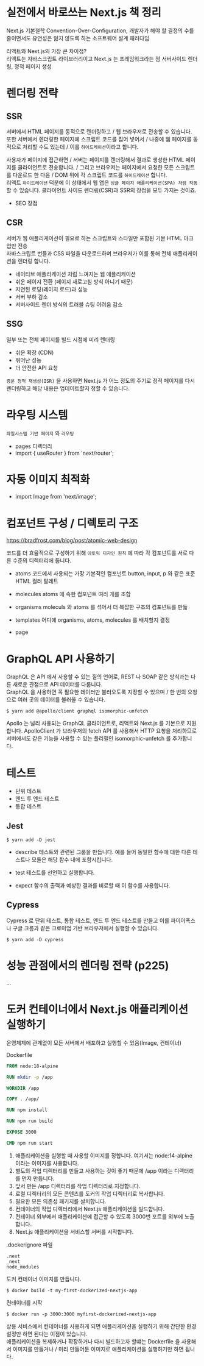 # 실전에서 바로쓰는 Next.js 책 정리

Next.js 기본철학 Convention-Over-Configuration, 개발자가 해야 할 결정의 수를 줄이면서도 유연성은 잃지 않도록 하는 소프트웨어 설계 패러다임

리액트와 Next.js의 가장 큰 차이점?  
리액트는 자바스크립트 라이브러리이고 Next.js 는 프레임워크라는 점
서버사이드 렌더링, 정적 페이지 생성

# 렌더링 전략

## SSR

서버에서 HTML 페이지를 동적으로 렌더링하고 / 웹 브라우저로 전송할 수 있습니다.  
또한 서버에서 렌더링한 페이지에 스크립트 코드를 집어 넣어서 / 나중에 웹 페이지를 동적으로 처리할 수도 있는데 / 이를 `하이드레이션`이라고 합니다.

사용자가 페이지에 접근하면 / 서버는 페이지를 렌더링해서 결과로 생성한 HTML 페이지를 클라이언트로 전송합니다. / 그리고 브라우저는 페이지에서 요청한 모든 스크립트를 다운로드 한 다음 / DOM 위에 각 스크립트 코드를 `하이드레이션` 합니다.  
리액트 `하이드레이션` 덕분에 이 상태에서 웹 앱은 `싱글 페이지 애플리케이션(SPA) 처럼 작동`할 수 있습니다.
클라이언트 사이드 렌더링(CSR)과 SSR의 장점을 모두 가지는 것이죠.

- SEO 장점

## CSR

서버가 웹 애플리케이션이 필요로 하는 스크립트와 스타일만 포함된 기본 HTML 마크업만 전송  
자바스크립트 번들과 CSS 파일을 다운로드하며 브라우저가 이를 통해 전체 애플리케이션을 렌더링 합니다.

- 네이티브 애플리케이션 처럼 느껴지는 웹 애플리케이션
- 쉬운 페이지 전환 (페이지 새로고침 방식 아니기 때문)
- 지연된 로딩(레이지 로드)과 성능
- 서버 부하 감소
- 서버사이드 렌더 방식의 트러블 슈팅 어려움 감소

## SSG

일부 또는 전체 페이지를 빌드 시점에 미리 렌더링

- 쉬운 확장 (CDN)
- 뛰어난 성능
- 더 안전한 API 요청

`증분 정적 재생성(ISR)` 을 사용하면 Next.js 가 어느 정도의 주기로 정적 페이지를 다시 렌더링하고 해당 내용은 업데이트할지 정할 수 있습니다.

# 라우팅 시스템

`파일시스템 기반 페이지` 와 `라우팅`

- pages 디렉터리
- import { useRouter } from 'next/router';

# 자동 이미지 최적화

- import Image from 'next/image';

# 컴포넌트 구성 / 디렉토리 구조

https://bradfrost.com/blog/post/atomic-web-design

코드를 더 효율적으로 구성하기 위해 `아토믹 디자인 원칙` 에 따라 각 컴포넌트를 서로 다른 수준의 디렉터리에 둡니다.

- atoms
  코드에서 사용되는 가장 기본적인 컴포넌트
  button, input, p 와 같은 표준 HTML
  컬러 팔레트

- molecules
  atoms 에 속한 컴포넌트 여러 개를 조합

- organisms
  moleculs 와 atoms 를 섞어서 더 복잡한 구조의 컴포넌트를 만듦

- templates
  어디에 organisms, atoms, molecules 를 배치할지 결정

- page

# GraphQL API 사용하기

GraphQL 은 API 에서 사용할 수 있는 질의 언어로, REST 나 SOAP 같은 방식과는 다른 새로운 관점으로 API 데이터를 다룹니다.  
GraphQL 을 사용하면 꼭 필요한 데이터만 불러오도록 지정할 수 있으며 / 한 번의 요청으로 여러 곳의 데이터를 불러올 수 있습니다.

```
$ yarn add @apollo/client graphql isomorphic-unfetch
```

Apollo 는 널리 사용되는 GraphQL 클라이언트로, 리액트와 Next.js 를 기본으로 지원합니다.
ApolloClient 가 브라우저의 fetch API 를 사용해서 HTTP 요청을 처리하므로  
서버에서도 같은 기능을 사용할 수 있는 폴리필인 isomorphic-unfetch 를 추가합니다.

# 테스트

- 단위 테스트
- 엔드 투 엔드 테스트
- 통합 테스트

## Jest

```
$ yarn add -D jest
```

- describe
  테스트와 관련된 그룹을 만듭니다.
  예를 들어 동일한 함수에 대한 다른 테스트나 모듈은 해당 함수 내에 포함시킵니다.

- test
  테스트를 선언하고 실행합니다.

- expect
  함수의 출력과 예상한 결과를 비료할 때 이 함수를 사용합니다.

## Cypress

Cypress 로 단위 테스트, 통합 테스트, 엔드 투 엔드 테스트를 만들고 이를 파이어폭스나 구글 크롬과 같은 크로미엄 기반 브라우저에서 실행할 수 있습니다.

```
$ yarn add -D cypress
```

# 성능 관점에서의 렌더링 전략 (p225)

...

# 도커 컨테이너에서 Next.js 애플리케이션 실행하기

운영체제에 관계없이 모든 서버에서 배포하고 실행할 수 있음(Image, 컨테이너)

Dockerfile

```Dockerfile
FROM node:18-alpine

RUN mkdir -p /app

WORKDIR /app

COPY . /app/

RUN npm install

RUN npm run build

EXPOSE 3000

CMD npm run start
```

1. 애플리케이션을 실행할 때 사용할 이미지를 정합니다. 여기서는 node:14-alpine 이라는 이미지를 사용합니다.
2. 별도의 작업 디렉터리를 만들고 사용하는 것이 좋기 때문에 /app 이라는 디렉터리를 먼저 만듭니다.
3. 앞서 만든 /app 디렉터리를 작업 디렉터리로 지정합니다.
4. 로컬 디렉터리의 모든 콘텐츠를 도커의 작업 디렉터리로 복사합니다.
5. 필요한 모든 의존성 패키지를 설치합니다.
6. 컨테이너의 작업 디렉터리에서 Next.js 애플리케이션을 빌드합니다.
7. 컨테이너 외부에서 애플리케이션에 접근할 수 있도록 3000번 포트를 외부에 노출합니다.
8. Next.js 애플리케이션을 서비스할 서버를 시작합니다.

.dockerignore 파일

```
.next
_next
node_modules
```

도커 컨테이너 이미지를 만듭니다.

```
$ docker build -t my-first-dockerized-nextjs-app
```

컨테이너를 시작

```
$ docker run -p 3000:3000 myfirst-dockerized-nextjs-app
```

상용 서비스에서 컨테이너를 사용하게 되면 애플리케이션을 실행하기 위해 간단한 환경 설정만 하면 된다는 이점이 있습니다.  
애플리케이션을 복제하거나 확장하거나 다시 빌드하고자 할떄는 Dockerfile 을 사용해서 이미지를 만들거나 / 미리 만들어둔 이미지로 애플리케이션을 실행하기만 하면 됩니다.

